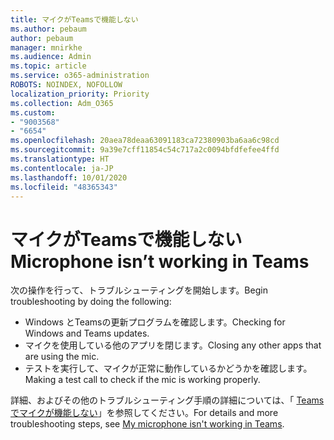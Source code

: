 ```yaml
---
title: マイクがTeamsで機能しない
ms.author: pebaum
author: pebaum
manager: mnirkhe
ms.audience: Admin
ms.topic: article
ms.service: o365-administration
ROBOTS: NOINDEX, NOFOLLOW
localization_priority: Priority
ms.collection: Adm_O365
ms.custom:
- "9003568"
- "6654"
ms.openlocfilehash: 20aea78deaa63091183ca72380903ba6aa6c98cd
ms.sourcegitcommit: 9a39e7cff11854c54c717a2c0094bfdfefee4ffd
ms.translationtype: HT
ms.contentlocale: ja-JP
ms.lasthandoff: 10/01/2020
ms.locfileid: "48365343"
---
```

# <a name="microphone-isnt-working-in-teams"></a><span data-ttu-id="ed52b-102">マイクがTeamsで機能しない</span><span class="sxs-lookup"><span data-stu-id="ed52b-102">Microphone isn’t working in Teams</span></span>

<span data-ttu-id="ed52b-103">次の操作を行って、トラブルシューティングを開始します。</span><span class="sxs-lookup"><span data-stu-id="ed52b-103">Begin troubleshooting by doing the following:</span></span>

- <span data-ttu-id="ed52b-104">Windows とTeamsの更新プログラムを確認します。</span><span class="sxs-lookup"><span data-stu-id="ed52b-104">Checking for Windows and Teams updates.</span></span>
- <span data-ttu-id="ed52b-105">マイクを使用している他のアプリを閉じます。</span><span class="sxs-lookup"><span data-stu-id="ed52b-105">Closing any other apps that are using the mic.</span></span>
- <span data-ttu-id="ed52b-106">テストを実行して、マイクが正常に動作しているかどうかを確認します。</span><span class="sxs-lookup"><span data-stu-id="ed52b-106">Making a test call to check if the mic is working properly.</span></span>

<span data-ttu-id="ed52b-107">詳細、およびその他のトラブルシューティング手順の詳細については、「 [Teamsでマイクが機能しない](https://support.microsoft.com/office/666d1123-9dd0-4a31-ad2e-a758b204f33a)」を参照してください。</span><span class="sxs-lookup"><span data-stu-id="ed52b-107">For details and more troubleshooting steps, see [My microphone isn't working in Teams](https://support.microsoft.com/office/666d1123-9dd0-4a31-ad2e-a758b204f33a).</span></span>

